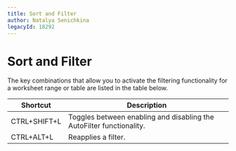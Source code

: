 ```yaml
---
title: Sort and Filter
author: Natalya Senichkina
legacyId: 18292
---
```

# Sort and Filter
The key combinations that allow you to activate the filtering functionality for a worksheet range or table are listed in the table below.

| Shortcut | Description |
|---|---|
| CTRL+SHIFT+L | Toggles between enabling and disabling the AutoFilter functionality. |
| CTRL+ALT+L | Reapplies a filter. |